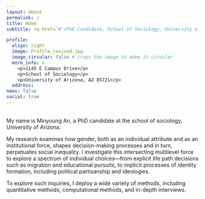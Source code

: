 ```yaml
---
layout: about
permalink: /
title: Home
subtitle: <a href='#'>PhD Candidate, School of Sociology, University of Arizona</a>. /

profile:
  align: right
  image: Profile_resized.jpg
  image_circular: false # crops the image to make it circular
  more_info: >
    <p>1145 E Campus Drive</p>
    <p>School of Sociology</p>
    <p>University of Arizona, AZ 85721</p>
  address: 
news: false
social: true
---
```

<br>
My name is Minyoung An, a PhD candidate at the school of sociology, University of Arizona. 

My research examines how gender, both as an individual attribute and as an institutional force, shapes decision-making processes and in turn, perpetuates social inequality. I investigate this intersecting multilevel force to explore a spectrum of individual choices—from explicit life path decisions such as migration and educational pursuits, to implicit processes of identity formation, including political partisanship and ideologies. 

To explore such inquiries, I deploy a wide variety of methods, including quantitative methods, computational methods, and in-depth interviews.
